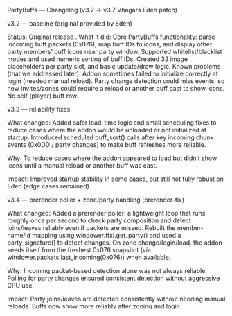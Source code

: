 PartyBuffs — Changelog (v3.2 → v3.7 Vhagars Eden patch)

v3.2 — baseline (original provided by Eden)

Status: Original release
.
What it did:
Core PartyBuffs functionality: parse incoming buff packets (0x076), map buff IDs to icons, and display other party members’ buff icons near party window.
Supported whitelist/blacklist modes and used numeric sorting of buff IDs.
Created 32 image placeholders per party slot, and basic update/draw logic.
Known problems (that we addressed later):
Addon sometimes failed to initialize correctly at login (needed manual reload).
Party change detection could miss events, so new invites/zones could require a reload or another buff cast to show icons.
No self (player) buff row.

v3.3 — reliability fixes

What changed:
Added safer load-time logic and small scheduling fixes to reduce cases where the addon would be unloaded or not initialized at startup.
Introduced scheduled buff_sort() calls after key incoming chunk events (0x0DD / party changes) to make buff refreshes more reliable.

Why:
To reduce cases where the addon appeared to load but didn’t show icons until a manual reload or another buff was cast.

Impact:
Improved startup stability in some cases, but still not fully robust on Eden (edge cases remained).

v3.4 — prerender poller + zone/party handling (prerender-fix)

What changed:
Added a prerender poller: a lightweight loop that runs roughly once per second to check party composition and detect joins/leaves reliably even if packets are missed.
Rebuilt the member-name/id mapping using windower.ffxi.get_party() and used a party_signature() to detect changes.
On zone change/login/load, the addon seeds itself from the freshest 0x076 snapshot (via windower.packets.last_incoming(0x076)) when available.

Why:
Incoming packet-based detection alone was not always reliable. Polling for party changes ensured consistent detection without aggressive CPU use.

Impact:
Party joins/leaves are detected consistently without needing manual reloads.
Buffs now show more reliably after zoning and login.

v3.4-self-lite / v3.4-prerender-fix → (self row experiments)

What changed:
Experimental addition of a self row to display the player’s own buffs in the same style as party rows (initial attempt).
Attempted to integrate self filters & sorting with existing logic.

Issues found:
Filters for self and others were broken in the first experiment; ghost icons appeared (leftover images were not cleared properly when buffs expired or were filtered).
Too much shared state between self and party logic caused unexpected side effects.

Next step:
Rework to keep self row logic separate/isolated from party logic (prevent ghost icons, maintain filters).

v3.4-self-lite (refactor) — self row kept isolated

What changed:
Rewrote self-row logic to be isolated:
Dedicated self_images (32 image objects).
Dedicated self_vec (32-slot buffer).
Dedicated UpdateSelf() drawing function separate from party drawing.
apply_filters_to_vec() and sort_vec() operate only on the self data.
Made UpdateSelf() run each prerender tick to keep player buffs accurate and avoid ghost icons.
Kept party member code unchanged to avoid regressions.

Why:
Isolating self logic removed cross-talk that caused ghost icons and filtering bugs.

Impact:
Self-row displays reliably, is filtered/sorted independently, and no longer leaves ghost icons when buffs expire.

v3.5 — self-row toggle + polish

What changed:
Added config setting: defaults.self_row = true persisted via config.load and settings:save().
New command: //pb self on|off — immediately enables/disables the self row and persists the choice.
Added helper hide_self_row() to cleanly clear/hide the 32 self image objects when disabled.
Integrated the toggle so UpdateSelf() only runs when settings.self_row is true (and hide_self_row() otherwise).
Ensured that on load/login/zone/status change, the self row respects the saved setting.

Why:
Gives users the option to toggle self buffs on/off.

Impact:
You can now toggle the self row at runtime; the addon remembers the setting between sessions.

v3.6 — priority sorting (sorting.lua) — configurable left/right priorities

What changed:
Introduced an optional external sorting.lua file (in the addon folder) that returns two arrays:
priority_left — buff IDs you want prioritized on one side
priority_right — buff IDs you want prioritized on the other side
Implemented sort_with_priority(vec):
Builds a presence map of buff IDs.
Pulls priority_left entries (in listed order), then middle (remaining IDs sorted numerically), then priority_right (in listed order).
Pads to 32 entries with 1000 as blanks so images clear reliably (preventing ghosts).
Integrated sort_with_priority for both:
Party members: we construct a 32-vector from possibly-sparse buff tables and replace the buff table with the sorted vector for display.
Self row: self vectors are passed through the same priority sorting for consistent behavior.

Why:
Gives users the ability to sort the buffs/debuffs that appear in the list next to their names.
External sorting.lua keeps customization outside core code and editable without touching main addon.

Impact:
You can now list buffs to prioritize left or right by edit to sorting.lua. Sorting is applied for both self and party rows.

v3.7 — final polish: left/right direction fix + final tweaks (Vhagars Eden patch)

What changed:
Fixed a visual inversion: the initial priority implementation produced swapped sides (priority_right appeared left and vice versa) due to how screen X coordinates decrease to the left.
Swapped how sort_with_priority combines lists so they appear as intended.

Ensured consistent behavior across:
Party members rows
Self row
All update events (load/login/zone/prerender/status change)

Minor polish:
Ensure pcall(require, 'sorting') gracefully falls back to numeric-only sorting when sorting.lua is absent.
Exposed small debug messages (//pb debug on|off) to trace party signatures and priority sorting behavior during testing.
Confirmed padding and clearing prevent ghost icons in all observed cases.

Why:
The naming priority_left/priority_right is user-facing/intentional; users expected items in priority_right to appear visually on the right side. The coordinate system meant our first combine order produced the opposite effect.

Impact:
Final release matches users expectation: priority arrays in sorting.lua now place icons on the correct screen side.
Addon is stable, robust on Eden, and configurable.
